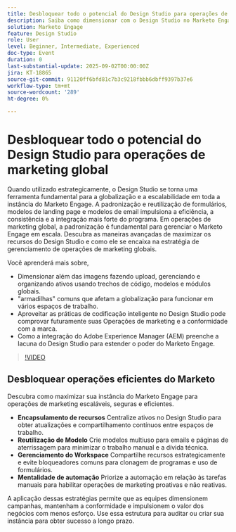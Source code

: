 ```yaml
---
title: Desbloquear todo o potencial do Design Studio para operações de marketing global
description: Saiba como dimensionar com o Design Studio no Marketo Engage. Descubra encapsulamento, modelos, formulários e estratégias para reduzir débitos técnicos e aumentar a eficiência.
solution: Marketo Engage
feature: Design Studio
role: User
level: Beginner, Intermediate, Experienced
doc-type: Event
duration: 0
last-substantial-update: 2025-09-02T00:00:00Z
jira: KT-18865
source-git-commit: 91120ff6bfd81c7b3c9218fbbb6dbff9397b37e6
workflow-type: tm+mt
source-wordcount: '289'
ht-degree: 0%

---
```



# Desbloquear todo o potencial do Design Studio para operações de marketing global

Quando utilizado estrategicamente, o Design Studio se torna uma ferramenta fundamental para a globalização e a escalabilidade em toda a instância do Marketo Engage. A padronização e reutilização de formulários, modelos de landing page e modelos de email impulsiona a eficiência, a consistência e a integração mais forte do programa. Em operações de marketing global, a padronização é fundamental para gerenciar o Marketo Engage em escala.
Descubra as maneiras avançadas de maximizar os recursos do Design Studio e como ele se encaixa na estratégia de gerenciamento de operações de marketing globais.

Você aprenderá mais sobre,

* Dimensionar além das imagens fazendo upload, gerenciando e organizando ativos usando trechos de código, modelos e módulos globais.
* &quot;armadilhas&quot; comuns que afetam a globalização para funcionar em vários espaços de trabalho.
* Aproveitar as práticas de codificação inteligente no Design Studio pode comprovar futuramente suas Operações de marketing e a conformidade com a marca.
* Como a integração do Adobe Experience Manager (AEM) preenche a lacuna do Design Studio para estender o poder do Marketo Engage.

>[!VIDEO](https://video.tv.adobe.com/v/3471427/?learn=on&enablevpops&captions=por_br)

## Desbloquear operações eficientes do Marketo

Descubra como maximizar sua instância do Marketo Engage para operações de marketing escaláveis, seguras e eficientes.

* **Encapsulamento de recursos** Centralize ativos no Design Studio para obter atualizações e compartilhamento contínuos entre espaços de trabalho.
* **Reutilização de Modelo** Crie modelos multiuso para emails e páginas de aterrissagem para minimizar o trabalho manual e a dívida técnica.
* **Gerenciamento do Workspace** Compartilhe recursos estrategicamente e evite bloqueadores comuns para clonagem de programas e uso de formulários.
* **Mentalidade de automação** Priorize a automação em relação às tarefas manuais para habilitar operações de marketing proativas e não reativas.

A aplicação dessas estratégias permite que as equipes dimensionem campanhas, mantenham a conformidade e impulsionem o valor dos negócios com menos esforço. Use essa estrutura para auditar ou criar sua instância para obter sucesso a longo prazo.

